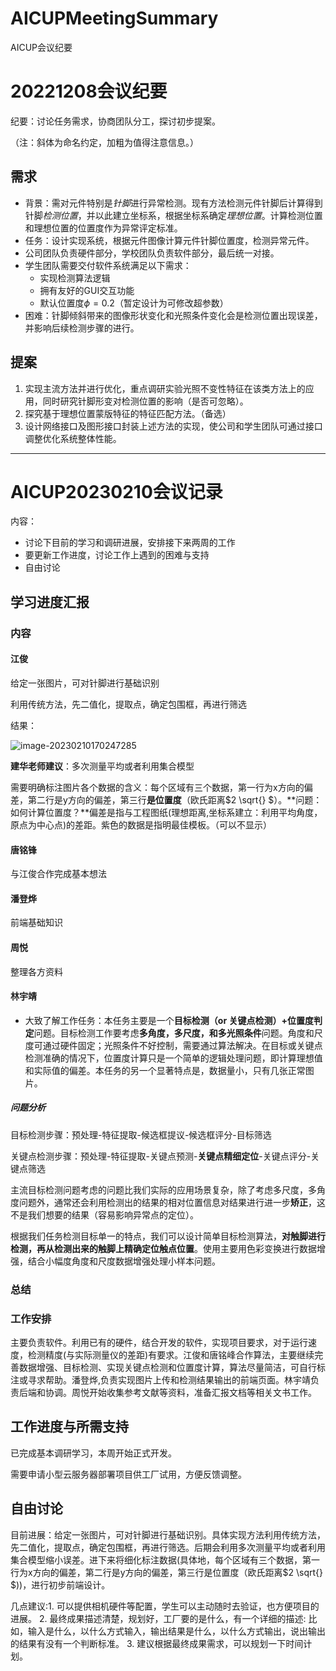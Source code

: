 # AICUPMeetingSummary
AICUP会议纪要


# 20221208会议纪要

纪要：讨论任务需求，协商团队分工，探讨初步提案。

（注：斜体为命名约定，加粗为值得注意信息。）
## 需求

- 背景：需对元件特别是*针脚*进行异常检测。现有方法检测元件针脚后计算得到针脚*检测位置*，并以此建立坐标系，根据坐标系确定*理想位置*。计算检测位置和理想位置的位置度作为异常评定标准。
- 任务：设计实现系统，根据元件图像计算元件针脚位置度，检测异常元件。
- 公司团队负责硬件部分，学校团队负责软件部分，最后统一对接。
- 学生团队需要交付软件系统满足以下需求：
  - 实现检测算法逻辑
  - 拥有友好的GUI交互功能
  - 默认位置度$\phi=0.2$（暂定设计为可修改超参数）
- 困难：针脚倾斜带来的图像形状变化和光照条件变化会是检测位置出现误差，并影响后续检测步骤的进行。

## 提案

1. 实现主流方法并进行优化，重点调研实验光照不变性特征在该类方法上的应用，同时研究针脚形变对检测位置的影响（是否可忽略）。
2. 探究基于理想位置蒙版特征的特征匹配方法。（备选）
3. 设计网络接口及图形接口封装上述方法的实现，使公司和学生团队可通过接口调整优化系统整体性能。

---

# AICUP20230210会议记录

内容：

- 讨论下目前的学习和调研进展，安排接下来两周的工作
- 要更新工作进度，讨论工作上遇到的困难与支持
- 自由讨论


## 学习进度汇报

### 内容

#### 江俊

给定一张图片，可对针脚进行基础识别

利用传统方法，先二值化，提取点，确定包围框，再进行筛选

结果：

![image-20230210170247285](C:\Users\Zhouyue\AppData\Roaming\Typora\typora-user-images\image-20230210170247285.png)

**建华老师建议**：多次测量平均或者利用集合模型



需要明确标注图片各个数据的含义：每个区域有三个数据，第一行为x方向的偏差，第二行是y方向的偏差，第三行**是位置度**（欧氏距离$2 \sqrt{} $）。**问题：如何计算位置度？**偏差是指与工程图纸(理想距离,坐标系建立：利用平均角度，原点为中心点)的差距。紫色的数据是指明最佳模板。（可以不显示）



#### 唐铭锋

与江俊合作完成基本想法

#### 潘登烨

前端基础知识

#### 周悦

整理各方资料

#### 林宇靖

- 大致了解工作任务：本任务主要是一个**目标检测（or 关键点检测）+位置度判定**问题。目标检测工作要考虑**多角度，多尺度，和多光照条件**问题。角度和尺度可通过硬件固定；光照条件不好控制，需要通过算法解决。在目标或关键点检测准确的情况下，位置度计算只是一个简单的逻辑处理问题，即计算理想值和实际值的偏差。本任务的另一个显著特点是，数据量小，只有几张正常图片。

##### 问题分析

目标检测步骤：预处理-特征提取-候选框提议-候选框评分-目标筛选

关键点检测步骤：预处理-特征提取-关键点预测-**关键点精细定位**-关键点评分-关键点筛选

主流目标检测问题考虑的问题比我们实际的应用场景复杂，除了考虑多尺度，多角度问题外，通常还会利用检测出的结果的相对位置信息对结果进行进一步**矫正**，这不是我们想要的结果（容易影响异常点的定位）。

根据我们任务检测目标单一的特点，我们可以设计简单目标检测算法，**对触脚进行检测，再从检测出来的触脚上精确定位触点位置**。使用主要用色彩变换进行数据增强，结合小幅度角度和尺度数据增强处理小样本问题。

### 总结

### 工作安排

主要负责软件。利用已有的硬件，结合开发的软件，实现项目要求，对于运行速度，检测精度(与实际测量仪的差距)有要求。江俊和唐铭峰合作算法，主要继续完善数据增强、目标检测、实现关键点检测和位置度计算，算法尽量简洁，可自行标注或寻求帮助。潘登烨,负责实现图片上传和检测结果输出的前端页面。林宇靖负责后端和协调。周悦开始收集参考文献等资料，准备汇报文档等相关文书工作。

## 工作进度与所需支持

已完成基本调研学习，本周开始正式开发。

需要申请小型云服务器部署项目供工厂试用，方便反馈调整。

## 自由讨论

目前进展：给定一张图片，可对针脚进行基础识别。具体实现方法利用传统方法，先二值化，提取点，确定包围框，再进行筛选。后期会利用多次测量平均或者利用集合模型缩小误差。进下来将细化标注数据(具体地，每个区域有三个数据，第一行为x方向的偏差，第二行是y方向的偏差，第三行是位置度（欧氏距离$2 \sqrt{} $))，进行初步前端设计。



几点建议:1. 可以提供相机硬件等配置，学生可以主动随时去验证，也方便项目的进展。
2. 最终成果描述清楚，规划好，工厂要的是什么，有一个详细的描述: 比如，输入是什么，以什么方式输入，输出结果是什么，以什么方式输出，说出输出的结果有没有一个判断标准。
3. 建议根据最终成果需求，可以规划一下时间计划。
